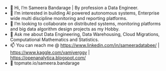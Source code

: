 - 👋 Hi, I’m Sameera Bandarage | By profession a Data Engineer.
- 👀 I’m interested in building AI powered autonomous systems, Enterprise wide multi discipline monitoring and reporting platforms.
- 💞️ I’m looking to collaborate on distributed systems, monitoring platforms and big data algorithm design projects as my Hobby.
- 💬 Ask me about Data Engineering, Data Warehousing, Cloud Migrations, Computational Mathematics and Statistics.
- 📫 You can reach me @ https://www.linkedin.com/in/sameeradatabee/ | https://www.kaggle.com/vamiyerggv | https://openanalytica.blogspot.com/
- 💬 topmate.io/sameera.bandarage
